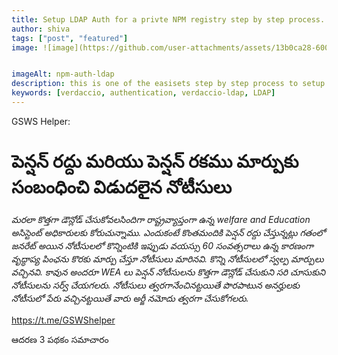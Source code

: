 ```yaml
---
title: Setup LDAP Auth for a privte NPM registry step by step process.
author: shiva
tags: ["post", "featured"]
image: ![image](https://github.com/user-attachments/assets/13b0ca28-600d-4d46-b4fb-f06b2182b582)


imageAlt: npm-auth-ldap
description: this is one of the easisets step by step process to setup linked oauth to your website
keywords: [verdaccio, authentication, verdaccio-ldap, LDAP]
---
```



GSWS Helper:
# పెన్షన్ రద్దు మరియు పెన్షన్ రకము మార్పుకు సంబంధించి విడుదలైన నోటీసులు 
*మరలా కొత్తగా డౌన్లోడ్ చేసుకోవలసిందిగా రాష్ట్రవ్యాప్తంగా ఉన్న welfare and Education అసిస్టెంట్ అధికారులకు కోరుచున్నాము. ఎందుకంటే కొంతమందికి పెన్షన్ రద్దు చేస్తున్నట్లు గతంలో జనరేట్ అయిన నోటీసులలో కొన్నింటికి ఇప్పుడు వయస్సు 60 సంవత్సరాలు ఉన్న కారణంగా వృద్ధాప్య పింఛను కొరకు మార్పు చేస్తూ నోటీసులు మారినవి. కొన్ని నోటీసులలో స్వల్ప మార్పులు వచ్చినవి. కావున అందరూ WEA లు పెన్షన్ నోటీసులను కొత్తగా డౌన్లోడ్ చేసుకుని సరి చూసుకుని నోటీసులను సర్వ్ చేయగలరు. నోటీసులు త్వరగానేంచినట్టయితే పొరపాటున అనర్హులకు నోటీసులో పేరు వచ్చినట్టయితే వారు అర్జీ నమోదు త్వరగా చేసుకోగలరు.* 

https://t.me/GSWShelper

ఆదరణ 3 పథకం సమాచారం
